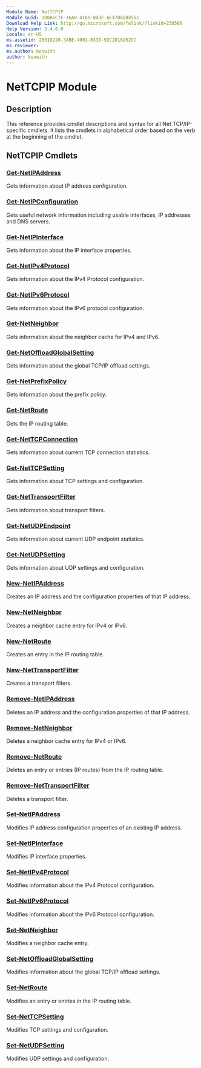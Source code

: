 ```yaml
---
Module Name: NetTCPIP
Module Guid: 2D0B6C7F-16A0-4185-843F-AE47B6DB4551
Download Help Link: http://go.microsoft.com/fwlink/?linkid=230560
Help Version: 3.4.0.0
Locale: en-US
ms.assetid: 2E018228-3ABE-4901-B33D-92C2D16262CC
ms.reviewer:
ms.author: kenwith
author: kenwith
---
```


# NetTCPIP Module
## Description
This reference provides cmdlet descriptions and syntax for all Net TCP/IP-specific cmdlets. It lists the cmdlets in alphabetical order based on the verb at the beginning of the cmdlet.

## NetTCPIP Cmdlets
### [Get-NetIPAddress](./Get-NetIPAddress.md)
Gets information about IP address configuration.

### [Get-NetIPConfiguration](./Get-NetIPConfiguration.md)
Gets useful network information including usable interfaces, IP addresses and DNS servers.

### [Get-NetIPInterface](./Get-NetIPInterface.md)
Gets information about the IP interface properties.

### [Get-NetIPv4Protocol](./Get-NetIPv4Protocol.md)
Gets information about the IPv4 Protocol configuration.

### [Get-NetIPv6Protocol](./Get-NetIPv6Protocol.md)
Gets information about the IPv6 protocol configuration.

### [Get-NetNeighbor](./Get-NetNeighbor.md)
Gets information about the neighbor cache for IPv4 and IPv6.

### [Get-NetOffloadGlobalSetting](./Get-NetOffloadGlobalSetting.md)
Gets information about the global TCP/IP offload settings.

### [Get-NetPrefixPolicy](./Get-NetPrefixPolicy.md)
Gets information about the prefix policy.

### [Get-NetRoute](./Get-NetRoute.md)
Gets the IP routing table.

### [Get-NetTCPConnection](./Get-NetTCPConnection.md)
Gets information about current TCP connection statistics.

### [Get-NetTCPSetting](./Get-NetTCPSetting.md)
Gets information about TCP settings and configuration.

### [Get-NetTransportFilter](./Get-NetTransportFilter.md)
Gets information about transport filters.

### [Get-NetUDPEndpoint](./Get-NetUDPEndpoint.md)
Gets information about current UDP endpoint statistics.

### [Get-NetUDPSetting](./Get-NetUDPSetting.md)
Gets information about UDP settings and configuration.

### [New-NetIPAddress](./New-NetIPAddress.md)
Creates an IP address and the configuration properties of that IP address.

### [New-NetNeighbor](./New-NetNeighbor.md)
Creates a neighbor cache entry for IPv4 or IPv6.

### [New-NetRoute](./New-NetRoute.md)
Creates an entry in the IP routing table.

### [New-NetTransportFilter](./New-NetTransportFilter.md)
Creates a transport filters.

### [Remove-NetIPAddress](./Remove-NetIPAddress.md)
Deletes an IP address and the configuration properties of that IP address.

### [Remove-NetNeighbor](./Remove-NetNeighbor.md)
Deletes a neighbor cache entry for IPv4 or IPv6.

### [Remove-NetRoute](./Remove-NetRoute.md)
Deletes an entry or entries (IP routes) from the IP routing table.

### [Remove-NetTransportFilter](./Remove-NetTransportFilter.md)
Deletes a transport filter.

### [Set-NetIPAddress](./Set-NetIPAddress.md)
Modifies IP address configuration properties of an existing IP address.

### [Set-NetIPInterface](./Set-NetIPInterface.md)
Modifies IP interface properties.

### [Set-NetIPv4Protocol](./Set-NetIPv4Protocol.md)
Modifies information about the IPv4 Protocol configuration.

### [Set-NetIPv6Protocol](./Set-NetIPv6Protocol.md)
Modifies information about the IPv6 Protocol configuration.

### [Set-NetNeighbor](./Set-NetNeighbor.md)
Modifies a neighbor cache entry.

### [Set-NetOffloadGlobalSetting](./Set-NetOffloadGlobalSetting.md)
Modifies information about the global TCP/IP offload settings.

### [Set-NetRoute](./Set-NetRoute.md)
Modifies an entry or entries in the IP routing table.

### [Set-NetTCPSetting](./Set-NetTCPSetting.md)
Modifies TCP settings and configuration.

### [Set-NetUDPSetting](./Set-NetUDPSetting.md)
Modifies UDP settings and configuration.

